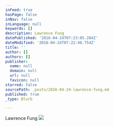 ```yaml
---
inFeed: true
hasPage: false
inNav: false
inLanguage: null
keywords: []
description: Lawrence Fung
datePublished: '2016-04-24T07:23:05.204Z'
dateModified: '2016-04-24T07:22:40.754Z'
title: ''
author: []
authors: []
publisher:
  name: null
  domain: null
  url: null
  favicon: null
starred: false
sourcePath: _posts/2016-04-24-lawrence-fung.md
published: true
_type: Blurb

---
```

Lawrence Fung
![](https://the-grid-user-content.s3-us-west-2.amazonaws.com/e22d4cac-4ab0-466a-aeb2-8433c5c4c6b6.jpg)